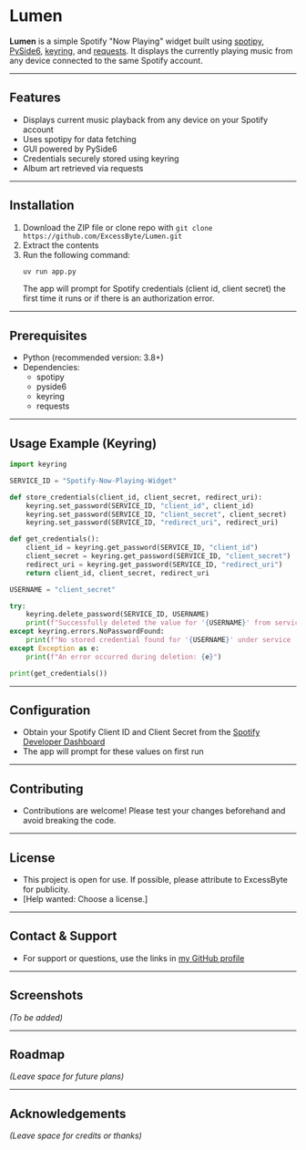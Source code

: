 # Lumen

**Lumen** is a simple Spotify "Now Playing" widget built using [spotipy](https://spotipy.readthedocs.io/), [PySide6](https://doc.qt.io/qtforpython/), [keyring](https://pypi.org/project/keyring/), and [requests](https://requests.readthedocs.io/). It displays the currently playing music from any device connected to the same Spotify account.

---

## Features
- Displays current music playback from any device on your Spotify account
- Uses spotipy for data fetching
- GUI powered by PySide6
- Credentials securely stored using keyring
- Album art retrieved via requests

---

## Installation
1. Download the ZIP file or clone repo with `git clone https://github.com/ExcessByte/Lumen.git`
2. Extract the contents
3. Run the following command:
   ```bash
   uv run app.py
   ```
   The app will prompt for Spotify credentials (client id, client secret) the first time it runs or if there is an authorization error.

---

## Prerequisites
- Python (recommended version: 3.8+)
- Dependencies:
  - spotipy
  - pyside6
  - keyring
  - requests

---

## Usage Example (Keyring)
```python
import keyring

SERVICE_ID = "Spotify-Now-Playing-Widget"

def store_credentials(client_id, client_secret, redirect_uri):
    keyring.set_password(SERVICE_ID, "client_id", client_id)
    keyring.set_password(SERVICE_ID, "client_secret", client_secret)
    keyring.set_password(SERVICE_ID, "redirect_uri", redirect_uri)

def get_credentials():
    client_id = keyring.get_password(SERVICE_ID, "client_id")
    client_secret = keyring.get_password(SERVICE_ID, "client_secret")
    redirect_uri = keyring.get_password(SERVICE_ID, "redirect_uri")
    return client_id, client_secret, redirect_uri

USERNAME = "client_secret"

try:
    keyring.delete_password(SERVICE_ID, USERNAME)
    print(f"Successfully deleted the value for '{USERNAME}' from service '{SERVICE_ID}'.")
except keyring.errors.NoPasswordFound:
    print(f"No stored credential found for '{USERNAME}' under service '{SERVICE_ID}'.")
except Exception as e:
    print(f"An error occurred during deletion: {e}")

print(get_credentials())
```
---

## Configuration
- Obtain your Spotify Client ID and Client Secret from the [Spotify Developer Dashboard](https://developer.spotify.com/dashboard)
- The app will prompt for these values on first run

---

## Contributing
- Contributions are welcome! Please test your changes beforehand and avoid breaking the code.

---

## License
- This project is open for use. If possible, please attribute to ExcessByte for publicity.
- [Help wanted: Choose a license.]

---

## Contact & Support
- For support or questions, use the links in [my GitHub profile](https://github.com/ExcessByte)

---

## Screenshots
*(To be added)*

---

## Roadmap
*(Leave space for future plans)*

---

## Acknowledgements
*(Leave space for credits or thanks)*
